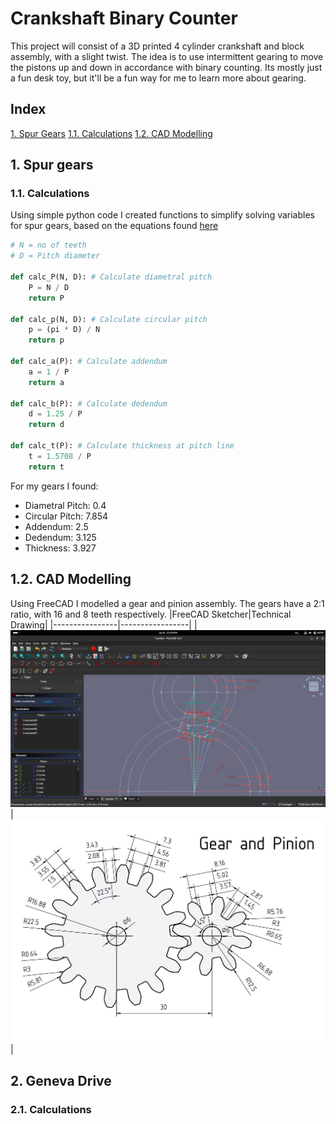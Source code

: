 # Crankshaft Binary Counter

This project will consist of a 3D printed 4 cylinder crankshaft and block assembly, with a slight twist. The idea is to use intermittent gearing to move the pistons up and down in accordance with binary counting. Its mostly just a fun desk toy, but it'll be a fun way for me to learn more about gearing.

## Index
[1. Spur Gears](#1-spur-gears)
[1.1. Calculations](#11-calculations)
[1.2. CAD Modelling](#12-cad-modelling)

## 1. Spur gears
### 1.1. Calculations

Using simple python code I created functions to simplify solving variables for spur gears, based on the equations found [here](https://www.engineersedge.com/gear_formula.htm)
```py
# N = no of teeth
# D = Pitch diameter

def calc_P(N, D): # Calculate diametral pitch
    P = N / D
    return P

def calc_p(N, D): # Calculate circular pitch
    p = (pi * D) / N
    return p

def calc_a(P): # Calculate addendum
    a = 1 / P
    return a

def calc_b(P): # Calculate dedendum
    d = 1.25 / P
    return d

def calc_t(P): # Calculate thickness at pitch line
    t = 1.5708 / P
    return t
```
For my gears I found:
- Diametral Pitch: 0.4
- Circular Pitch: 7.854
- Addendum: 2.5
- Dedendum: 3.125
- Thickness: 3.927

## 1.2. CAD Modelling
Using FreeCAD I modelled a gear and pinion assembly. The gears have a 2:1 ratio, with 16 and 8 teeth respectively.
|FreeCAD Sketcher|Technical Drawing|
|----------------|-----------------|
|![sketcher image](/images/gears_cad.png)|![techdraw image](/images/gear_and_pinion.png)|

## 2. Geneva Drive
### 2.1. Calculations